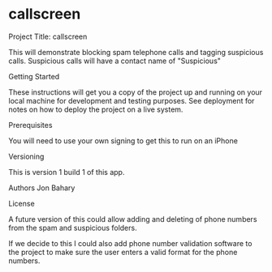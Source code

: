 # callscreen

Project Title: callscreen

This will demonstrate blocking spam telephone calls and tagging suspicious calls.   Suspicious calls will have a contact name of "Suspicious"

Getting Started

These instructions will get you a copy of the project up and running on your local machine for development and testing purposes. See deployment for notes on how to deploy the project on a live system.

Prerequisites

You will need to use your own signing to get this to run on an iPhone



Versioning

This is version 1 build 1 of this app.


Authors
Jon Bahary

License


A future version of this could allow adding and deleting of phone numbers from the spam and suspicious folders.

If we decide to this I could also add phone number validation software to the project to make sure the user enters a valid format for the phone numbers.
